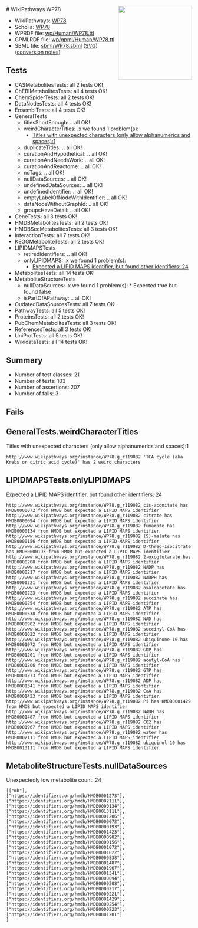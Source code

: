 <img style="float: right; width: 200px" src="../logo.png" />
# WikiPathways WP78

* WikiPathways: [WP78](https://identifiers.org/wikipathways:WP78)
* Scholia: [WP78](https://scholia.toolforge.org/wikipathways/WP78)
* WPRDF file: [wp/Human/WP78.ttl](../wp/Human/WP78.ttl)
* GPMLRDF file: [wp/gpml/Human/WP78.ttl](../wp/gpml/Human/WP78.ttl)
* SBML file: [sbml/WP78.sbml](../sbml/WP78.sbml) ([SVG](../sbml/WP78.svg)) ([conversion notes](../sbml/WP78.txt))

## Tests
* CASMetabolitesTests: all 2 tests OK!
* ChEBIMetabolitesTests: all 4 tests OK!
* ChemSpiderTests: all 2 tests OK!
* DataNodesTests: all 4 tests OK!
* EnsemblTests: all 4 tests OK!
* GeneralTests
    * titlesShortEnough: .. all OK!
    * weirdCharacterTitles: .x we found 1 problem(s):
        * [Titles with unexpected characters (only allow alphanumerics and spaces):1](#fda87b3f)
    * duplicateTitles: .. all OK!
    * curationAndHypothetical: .. all OK!
    * curationAndNeedsWork: .. all OK!
    * curationAndReactome: .. all OK!
    * noTags: .. all OK!
    * nullDataSources: .. all OK!
    * undefinedDataSources: .. all OK!
    * undefinedIdentifier: .. all OK!
    * emptyLabelOfNodeWithIdentifier: .. all OK!
    * dataNodeWithoutGraphId: .. all OK!
    * groupsHaveDetail: .. all OK!
* GeneTests: all 3 tests OK!
* HMDBMetabolitesTests: all 2 tests OK!
* HMDBSecMetabolitesTests: all 3 tests OK!
* InteractionTests: all 7 tests OK!
* KEGGMetaboliteTests: all 2 tests OK!
* LIPIDMAPSTests
    * retiredIdentifiers: .. all OK!
    * onlyLIPIDMAPS: .x we found 1 problem(s):
        * [Expected a LIPID MAPS identifier, but found other identifiers: 24](#d0bfb69b)
* MetabolitesTests: all 14 tests OK!
* MetaboliteStructureTests
    * nullDataSources: .x we found 1 problem(s):
            * Expected true but found false
    * isPartOfAPathway: .. all OK!
* OudatedDataSourcesTests: all 7 tests OK!
* PathwayTests: all 5 tests OK!
* ProteinsTests: all 2 tests OK!
* PubChemMetabolitesTests: all 3 tests OK!
* ReferencesTests: all 3 tests OK!
* UniProtTests: all 5 tests OK!
* WikidataTests: all 14 tests OK!


## Summary

* Number of test classes: 21
* Number of tests: 103
* Number of assertions: 207
* Number of fails: 3

## Fails

<a name="fda87b3f" />

## GeneralTests.weirdCharacterTitles

Titles with unexpected characters (only allow alphanumerics and spaces):1
```
http://www.wikipathways.org/instance/WP78.g_r119082 'TCA cycle (aka Krebs or citric acid cycle)' has 2 weird characters
```

<a name="d0bfb69b" />

## LIPIDMAPSTests.onlyLIPIDMAPS

Expected a LIPID MAPS identifier, but found other identifiers: 24
```
http://www.wikipathways.org/instance/WP78.g_r119082 cis-aconitate has HMDB0000072 from HMDB but expected a LIPID MAPS identifier
http://www.wikipathways.org/instance/WP78.g_r119082 citrate has HMDB0000094 from HMDB but expected a LIPID MAPS identifier
http://www.wikipathways.org/instance/WP78.g_r119082 fumarate has HMDB0000134 from HMDB but expected a LIPID MAPS identifier
http://www.wikipathways.org/instance/WP78.g_r119082 (S)-malate has HMDB0000156 from HMDB but expected a LIPID MAPS identifier
http://www.wikipathways.org/instance/WP78.g_r119082 D-threo-Isocitrate has HMDB0000193 from HMDB but expected a LIPID MAPS identifier
http://www.wikipathways.org/instance/WP78.g_r119082 2-oxoglutarate has HMDB0000208 from HMDB but expected a LIPID MAPS identifier
http://www.wikipathways.org/instance/WP78.g_r119082 NADP has HMDB0000217 from HMDB but expected a LIPID MAPS identifier
http://www.wikipathways.org/instance/WP78.g_r119082 NADPH has HMDB0000221 from HMDB but expected a LIPID MAPS identifier
http://www.wikipathways.org/instance/WP78.g_r119082 oxaloacetate has HMDB0000223 from HMDB but expected a LIPID MAPS identifier
http://www.wikipathways.org/instance/WP78.g_r119082 succinate has HMDB0000254 from HMDB but expected a LIPID MAPS identifier
http://www.wikipathways.org/instance/WP78.g_r119082 ATP has HMDB0000538 from HMDB but expected a LIPID MAPS identifier
http://www.wikipathways.org/instance/WP78.g_r119082 NAD has HMDB0000902 from HMDB but expected a LIPID MAPS identifier
http://www.wikipathways.org/instance/WP78.g_r119082 succinyl-CoA has HMDB0001022 from HMDB but expected a LIPID MAPS identifier
http://www.wikipathways.org/instance/WP78.g_r119082 ubiquinone-10 has HMDB0001072 from HMDB but expected a LIPID MAPS identifier
http://www.wikipathways.org/instance/WP78.g_r119082 GDP has HMDB0001201 from HMDB but expected a LIPID MAPS identifier
http://www.wikipathways.org/instance/WP78.g_r119082 acetyl-CoA has HMDB0001206 from HMDB but expected a LIPID MAPS identifier
http://www.wikipathways.org/instance/WP78.g_r119082 GTP has HMDB0001273 from HMDB but expected a LIPID MAPS identifier
http://www.wikipathways.org/instance/WP78.g_r119082 ADP has HMDB0001341 from HMDB but expected a LIPID MAPS identifier
http://www.wikipathways.org/instance/WP78.g_r119082 CoA has HMDB0001423 from HMDB but expected a LIPID MAPS identifier
http://www.wikipathways.org/instance/WP78.g_r119082 Pi has HMDB0001429 from HMDB but expected a LIPID MAPS identifier
http://www.wikipathways.org/instance/WP78.g_r119082 NADH has HMDB0001487 from HMDB but expected a LIPID MAPS identifier
http://www.wikipathways.org/instance/WP78.g_r119082 CO2 has HMDB0001967 from HMDB but expected a LIPID MAPS identifier
http://www.wikipathways.org/instance/WP78.g_r119082 water has HMDB0002111 from HMDB but expected a LIPID MAPS identifier
http://www.wikipathways.org/instance/WP78.g_r119082 ubiquinol-10 has HMDB0013111 from HMDB but expected a LIPID MAPS identifier
```

<a name="919041ac" />

## MetaboliteStructureTests.nullDataSources

Unexpectedly low metabolite count: 24
```
[["mb"],
["https://identifiers.org/hmdb/HMDB0001273"],
["https://identifiers.org/hmdb/HMDB0002111"],
["https://identifiers.org/hmdb/HMDB0000134"],
["https://identifiers.org/hmdb/HMDB0013111"],
["https://identifiers.org/hmdb/HMDB0001206"],
["https://identifiers.org/hmdb/HMDB0000072"],
["https://identifiers.org/hmdb/HMDB0000193"],
["https://identifiers.org/hmdb/HMDB0001423"],
["https://identifiers.org/hmdb/HMDB0000902"],
["https://identifiers.org/hmdb/HMDB0000156"],
["https://identifiers.org/hmdb/HMDB0001072"],
["https://identifiers.org/hmdb/HMDB0001022"],
["https://identifiers.org/hmdb/HMDB0000538"],
["https://identifiers.org/hmdb/HMDB0001487"],
["https://identifiers.org/hmdb/HMDB0001967"],
["https://identifiers.org/hmdb/HMDB0001341"],
["https://identifiers.org/hmdb/HMDB0000094"],
["https://identifiers.org/hmdb/HMDB0000208"],
["https://identifiers.org/hmdb/HMDB0000217"],
["https://identifiers.org/hmdb/HMDB0000221"],
["https://identifiers.org/hmdb/HMDB0001429"],
["https://identifiers.org/hmdb/HMDB0000254"],
["https://identifiers.org/hmdb/HMDB0000223"],
["https://identifiers.org/hmdb/HMDB0001201"]
]
```


